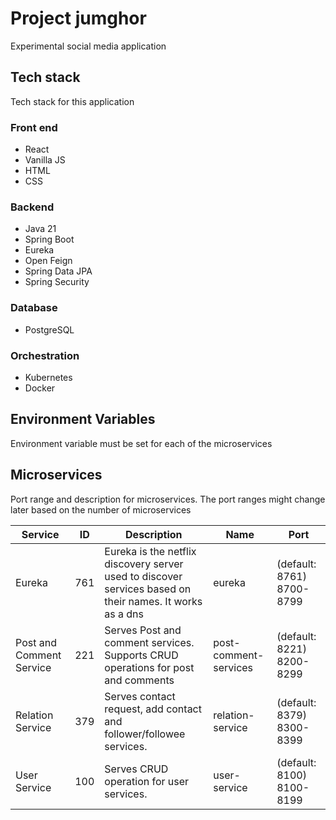 # Project jumghor

Experimental social media application

## Tech stack

Tech stack for this application

### Front end

- React
- Vanilla JS
- HTML
- CSS

### Backend

- Java 21
- Spring Boot
- Eureka
- Open Feign
- Spring Data JPA
- Spring Security

### Database

- PostgreSQL

### Orchestration

- Kubernetes
- Docker

## Environment Variables

Environment variable must be set for each of the microservices

## Microservices

Port range and description for microservices. The port ranges might change later based on the number of microservices

| Service                  | ID  | Description                                                                                              | Name                  | Port                      |
|--------------------------|-----|----------------------------------------------------------------------------------------------------------|-----------------------|---------------------------|
| Eureka                   | 761 | Eureka is the netflix discovery server used to discover services based on their names. It works as a dns | eureka                | (default: 8761) 8700-8799 |
| Post and Comment Service | 221 | Serves Post and comment services. Supports CRUD operations for post and comments                         | post-comment-services | (default: 8221) 8200-8299 |
| Relation Service         | 379 | Serves contact request, add contact and follower/followee services.                                      | relation-service      | (default: 8379) 8300-8399 |
| User Service             | 100 | Serves CRUD operation for user services.                                                                 | user-service          | (default: 8100) 8100-8199 |
